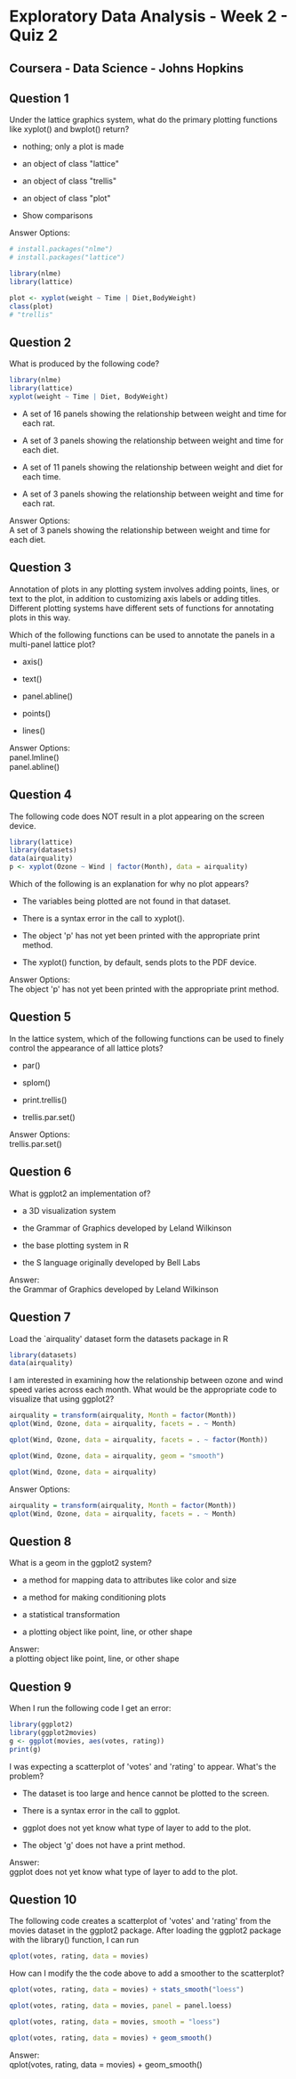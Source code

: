 # Exploratory Data Analysis - Week 2 - Quiz 2
## Coursera - Data Science - Johns Hopkins


Question 1
----------
Under the lattice graphics system, what do the primary plotting functions like xyplot() and bwplot() return?

* nothing; only a plot is made

* an object of class "lattice"

* an object of class "trellis"

* an object of class "plot"

* Show comparisons

Answer Options: </br>

```R
# install.packages("nlme")
# install.packages("lattice") 

library(nlme)
library(lattice)

plot <- xyplot(weight ~ Time | Diet,BodyWeight)
class(plot)
# "trellis"
```

Question 2
----------
What is produced by the following code?

```R
library(nlme)
library(lattice)
xyplot(weight ~ Time | Diet, BodyWeight)
```

* A set of 16 panels showing the relationship between weight and time for each rat.

* A set of 3 panels showing the relationship between weight and time for each diet.

* A set of 11 panels showing the relationship between weight and diet for each time.

* A set of 3 panels showing the relationship between weight and time for each rat.

Answer Options: </br>
A set of 3 panels showing the relationship between weight and time for each diet.


Question 3
----------
Annotation of plots in any plotting system involves adding points, lines, or text to the plot, in addition to customizing axis labels or adding titles. Different plotting systems have different sets of functions for annotating plots in this way.

Which of the following functions can be used to annotate the panels in a multi-panel lattice plot?

* axis()

* text()

* panel.abline()

* points()

* lines()

Answer Options: </br>
panel.lmline() </br>
panel.abline()

Question 4
----------
The following code does NOT result in a plot appearing on the screen device.

```R
library(lattice)
library(datasets)
data(airquality)
p <- xyplot(Ozone ~ Wind | factor(Month), data = airquality)
```
Which of the following is an explanation for why no plot appears?

* The variables being plotted are not found in that dataset.

* There is a syntax error in the call to xyplot().

* The object 'p' has not yet been printed with the appropriate print method.

* The xyplot() function, by default, sends plots to the PDF device.

Answer Options: </br>
The object 'p' has not yet been printed with the appropriate print method.

Question 5
----------
In the lattice system, which of the following functions can be used to finely control the appearance of all lattice plots?

* par()

* splom()

* print.trellis()

* trellis.par.set()

Answer Options: </br>
trellis.par.set()

Question 6
----------
What is ggplot2 an implementation of?

* a 3D visualization system

* the Grammar of Graphics developed by Leland Wilkinson

* the base plotting system in R

* the S language originally developed by Bell Labs

Answer: </br>
the Grammar of Graphics developed by Leland Wilkinson

Question 7
----------
Load the `airquality' dataset form the datasets package in R

```R
library(datasets)
data(airquality)
```

I am interested in examining how the relationship between ozone and wind speed varies across each month. What would be the appropriate code to visualize that using ggplot2?

```R 
airquality = transform(airquality, Month = factor(Month))
qplot(Wind, Ozone, data = airquality, facets = . ~ Month) 
```

```R 
qplot(Wind, Ozone, data = airquality, facets = . ~ factor(Month)) 
```

```R 
qplot(Wind, Ozone, data = airquality, geom = "smooth") 
```

```R 
qplot(Wind, Ozone, data = airquality) 
```

Answer Options: </br>

```R
airquality = transform(airquality, Month = factor(Month))
qplot(Wind, Ozone, data = airquality, facets = . ~ Month)
```

Question 8
----------
What is a geom in the ggplot2 system?

* a method for mapping data to attributes like color and size

* a method for making conditioning plots

* a statistical transformation

* a plotting object like point, line, or other shape

Answer: </br>
a plotting object like point, line, or other shape

Question 9
----------
When I run the following code I get an error:

```R
library(ggplot2)
library(ggplot2movies)
g <- ggplot(movies, aes(votes, rating))
print(g)
```
I was expecting a scatterplot of 'votes' and 'rating' to appear. What's the problem?

* The dataset is too large and hence cannot be plotted to the screen.

* There is a syntax error in the call to ggplot.

* ggplot does not yet know what type of layer to add to the plot.

* The object 'g' does not have a print method.

Answer: </br>
ggplot does not yet know what type of layer to add to the plot.

Question 10
----------
The following code creates a scatterplot of 'votes' and 'rating' from the movies dataset in the ggplot2 package. After loading the ggplot2 package with the library() function, I can run

```R
qplot(votes, rating, data = movies)
```
How can I modify the the code above to add a smoother to the scatterplot?

```R 
qplot(votes, rating, data = movies) + stats_smooth("loess") 
```

```R 
qplot(votes, rating, data = movies, panel = panel.loess) 
```

```R 
qplot(votes, rating, data = movies, smooth = "loess") 
```

```R 
qplot(votes, rating, data = movies) + geom_smooth() 
```

Answer: </br>
qplot(votes, rating, data = movies) + geom_smooth()